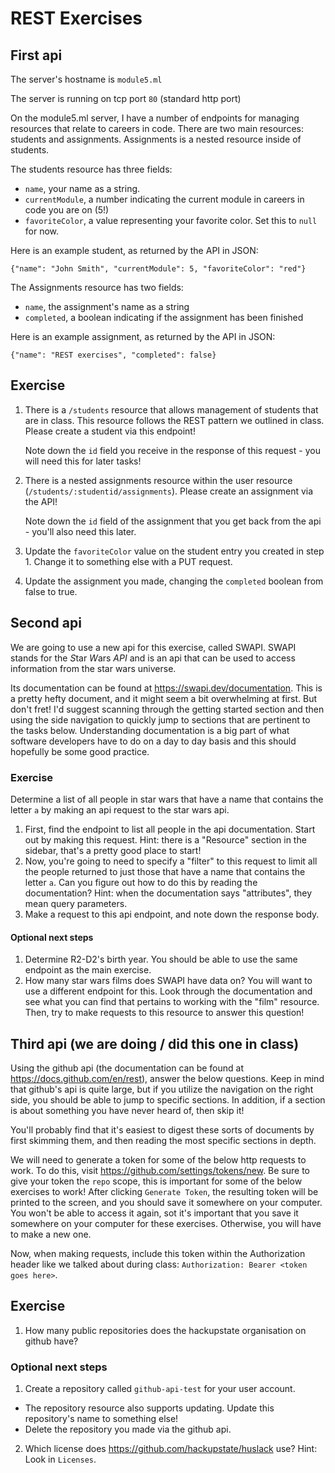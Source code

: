 # REST Exercises

## First api

The server's hostname is `module5.ml`

The server is running on tcp port `80` (standard http port)

On the module5.ml server, I have a number of endpoints for managing resources that relate to careers in
code. There are two main resources: students and assignments. Assignments is a nested resource inside of students.

The students resource has three fields:
  - `name`, your name as a string.
  - `currentModule`, a number indicating the current module in careers in code you are on (5!)
  - `favoriteColor`, a value representing your favorite color. Set this to `null` for now.
  
Here is an example student, as returned by the API in JSON:
```
{"name": "John Smith", "currentModule": 5, "favoriteColor": "red"}
```

The Assignments resource has two fields:
  - `name`, the assignment's name as a string
  - `completed`, a boolean indicating if the assignment has been finished
  
Here is an example assignment, as returned by the API in JSON:
```
{"name": "REST exercises", "completed": false}
```

## Exercise
1. There is a `/students` resource that allows management of students that are in class. This
   resource follows the REST pattern we outlined in class. Please create a student via this endpoint!

   Note down the `id` field you receive in the response of this request - you will need this for later tasks!

2. There is a nested assignments resource within the user resource (`/students/:studentid/assignments`).
   Please create an assignment via the API!
   
   Note down the `id` field of the assignment that you get back from the api - you'll also need this later.

3. Update the `favoriteColor` value on the student entry you created in step 1. Change it to something else with a PUT request.

4. Update the assignment you made, changing the `completed` boolean from false to true.



## Second api

We are going to use a new api for this exercise, called SWAPI. SWAPI stands for the *S*tar *W*ars
*API* and is an api that can be used to access information from the star wars universe.

Its documentation can be found at https://swapi.dev/documentation. This is a pretty hefty document,
and it might seem a bit overwhelming at first. But don't fret! I'd suggest scanning through the
getting started section and then using the side navigation to quickly jump to sections that are
pertinent to the tasks below. Understanding documentation is a big part of what software developers
have to do on a day to day basis and this should hopefully be some good practice.

### Exercise
Determine a list of all people in star wars that have a name that contains the letter `a` by making an api request to the star wars api.

1. First, find the endpoint to list all people in the api documentation. Start out by making
   this request. Hint: there is a "Resource" section in the sidebar, that's a pretty good place to start!
2. Now, you're going to need to specify a "filter" to this request to limit all the people returned
   to just those that have a name that contains the letter `a`. Can you figure out how to do this by reading the
   documentation? Hint: when the documentation says "attributes", they mean query parameters.
3. Make a request to this api endpoint, and note down the response body.

#### Optional next steps
1. Determine R2-D2's birth year. You should be able to use the same endpoint as the main exercise.
2. How many star wars films does SWAPI have data on? You will want to use a different endpoint for this. Look through the documentation and see what you can find that pertains to working with the "film" resource. Then, try to make requests to this resource to answer this question!




## Third api (we are doing / did this one in class)

Using the github api (the documentation can be found at https://docs.github.com/en/rest),
answer the below questions. Keep in mind that github's api is quite large, but if you utilize the
navigation on the right side, you should be able to jump to specific sections. In addition, if a
section is about something you have never heard of, then skip it!

You'll probably find that it's easiest to digest these sorts of documents by first skimming them,
and then reading the most specific sections in depth.

We will need to generate a token for some of the below http requests to work. To do this, visit
https://github.com/settings/tokens/new. Be sure to give your token the `repo` scope, this is
important for some of the below exercises to work! After clicking `Generate Token`, the resulting
token will be printed to the screen, and you should save it somewhere on your computer. You won't
be able to access it again, sot it's important that you save it somewhere on your computer for
these exercises. Otherwise, you will have to make a new one.

Now, when making requests, include this token within the Authorization header like we talked about
during class: `Authorization: Bearer <token goes here>`.

## Exercise
1. How many public repositories does the hackupstate organisation on github have?

### Optional next steps
1. Create a repository called `github-api-test` for your user account.
  - The repository resource also supports updating. Update this repository's name to something else!
  - Delete the repository you made via the github api.
2. Which license does https://github.com/hackupstate/huslack use? Hint: Look in `Licenses`.


